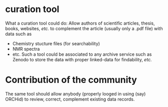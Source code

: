 # curation tool
What a curation tool could do:
Allow authors of scientific articles, thesis, books, websites, *etc.* to complement the article (usually only a .pdf file) with data such as
- Chemistry stucture files (for searchability)
- NMR spectra
- etc.
Such a tool could be associated to any archive service such as Zenodo to store the data with proper linked-data for findability, *etc.*
# Contribution of the community
The same tool should allow anybody (properly looged in using (say) ORCHid) to review, correct, complement existing data records.
